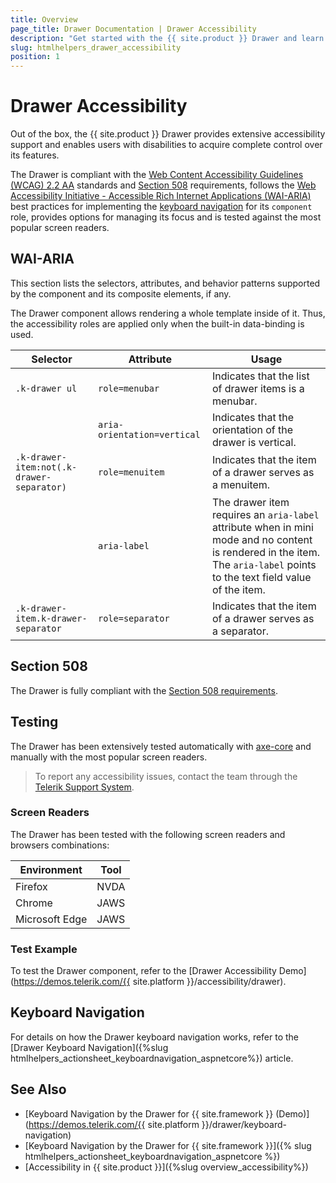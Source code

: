 ```yaml
---
title: Overview
page_title: Drawer Documentation | Drawer Accessibility
description: "Get started with the {{ site.product }} Drawer and learn about its accessibility support for WAI-ARIA, Section 508, and WCAG 2.2."
slug: htmlhelpers_drawer_accessibility
position: 1
---
```


# Drawer Accessibility





Out of the box, the {{ site.product }} Drawer provides extensive accessibility support and enables users with disabilities to acquire complete control over its features.


The Drawer is compliant with the [Web Content Accessibility Guidelines (WCAG) 2.2 AA](https://www.w3.org/TR/WCAG22/) standards and [Section 508](https://www.section508.gov/) requirements, follows the [Web Accessibility Initiative - Accessible Rich Internet Applications (WAI-ARIA)](https://www.w3.org/WAI/ARIA/apg/) best practices for implementing the [keyboard navigation](#keyboard-navigation) for its `component` role, provides options for managing its focus and is tested against the most popular screen readers.

## WAI-ARIA


This section lists the selectors, attributes, and behavior patterns supported by the component and its composite elements, if any.


The Drawer component allows rendering a whole template inside of it. Thus, the accessibility roles are applied only when the built-in data-binding is used.

| Selector | Attribute | Usage |
| -------- | --------- | ----- |
| `.k-drawer ul` | `role=menubar` | Indicates that the list of drawer items is a menubar. |
|  | `aria-orientation=vertical` | Indicates that the orientation of the drawer is vertical. |
| `.k-drawer-item:not(.k-drawer-separator)` | `role=menuitem` | Indicates that the item of a drawer serves as a menuitem. |
|  | `aria-label` | The drawer item requires an `aria-label` attribute when in mini mode and no content is rendered in the item. The `aria-label` points to the text field value of the item. |
| `.k-drawer-item.k-drawer-separator` | `role=separator` | Indicates that the item of a drawer serves as a separator. |

## Section 508


The Drawer is fully compliant with the [Section 508 requirements](http://www.section508.gov/).

## Testing


The Drawer has been extensively tested automatically with [axe-core](https://github.com/dequelabs/axe-core) and manually with the most popular screen readers.

> To report any accessibility issues, contact the team through the [Telerik Support System](https://www.telerik.com/account/support-center).

### Screen Readers


The Drawer has been tested with the following screen readers and browsers combinations:

| Environment | Tool |
| ----------- | ---- |
| Firefox | NVDA |
| Chrome | JAWS |
| Microsoft Edge | JAWS |



### Test Example

To test the Drawer component, refer to the [Drawer Accessibility Demo](https://demos.telerik.com/{{ site.platform }}/accessibility/drawer).

## Keyboard Navigation

For details on how the Drawer keyboard navigation works, refer to the [Drawer Keyboard Navigation]({%slug htmlhelpers_actionsheet_keyboardnavigation_aspnetcore%}) article.

## See Also

* [Keyboard Navigation by the Drawer for {{ site.framework }} (Demo)](https://demos.telerik.com/{{ site.platform }}/drawer/keyboard-navigation)
* [Keyboard Navigation by the Drawer for {{ site.framework }}]({% slug htmlhelpers_actionsheet_keyboardnavigation_aspnetcore %})
* [Accessibility in {{ site.product }}]({%slug overview_accessibility%})
